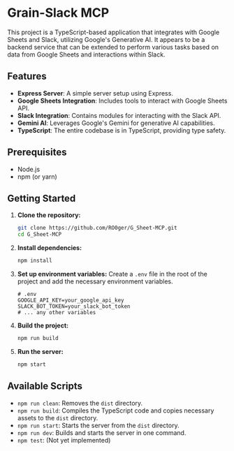 # Grain-Slack MCP

This project is a TypeScript-based application that integrates with Google Sheets and Slack, utilizing Google's Generative AI. It appears to be a backend service that can be extended to perform various tasks based on data from Google Sheets and interactions within Slack.

## Features

- **Express Server**: A simple server setup using Express.
- **Google Sheets Integration**: Includes tools to interact with Google Sheets API.
- **Slack Integration**: Contains modules for interacting with the Slack API.
- **Gemini AI**: Leverages Google's Gemini for generative AI capabilities.
- **TypeScript**: The entire codebase is in TypeScript, providing type safety.

## Prerequisites

- Node.js
- npm (or yarn)

## Getting Started

1.  **Clone the repository:**
    ```bash
    git clone https://github.com/RO0ger/G_Sheet-MCP.git
    cd G_Sheet-MCP
    ```

2.  **Install dependencies:**
    ```bash
    npm install
    ```

3.  **Set up environment variables:**
    Create a `.env` file in the root of the project and add the necessary environment variables.
    ```
    # .env
    GOOGLE_API_KEY=your_google_api_key
    SLACK_BOT_TOKEN=your_slack_bot_token
    # ... any other variables
    ```

4.  **Build the project:**
    ```bash
    npm run build
    ```

5.  **Run the server:**
    ```bash
    npm start
    ```

## Available Scripts

-   `npm run clean`: Removes the `dist` directory.
-   `npm run build`: Compiles the TypeScript code and copies necessary assets to the `dist` directory.
-   `npm run start`: Starts the server from the `dist` directory.
-   `npm run dev`: Builds and starts the server in one command.
-   `npm test`: (Not yet implemented)
